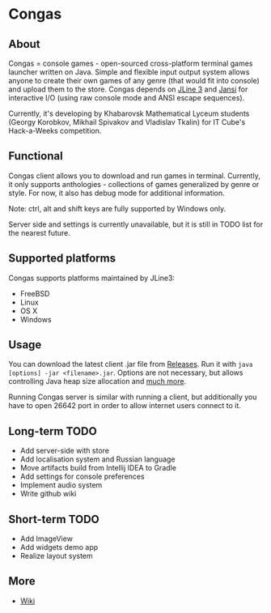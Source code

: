 # Congas

## About
Congas = console games - open-sourced cross-platform terminal games launcher written on Java. Simple and flexible input output system allows anyone to create their own games of any genre (that would fit into console) and upload them to the store. Congas depends on [JLine 3](https://github.com/jline/jline3) and [Jansi](https://github.com/fusesource/jansi) for interactive I/O (using raw console mode and ANSI escape sequences).

Currently, it's developing by Khabarovsk Mathematical Lyceum students (Georgy Korobkov, Mikhail Spivakov and Vladislav Tkalin) for IT Cube's Hack-a-Weeks competition.

## Functional
Congas client allows you to download and run games in terminal. Currently, it only supports anthologies - collections of games generalized by genre or style. For now, it also has debug mode for additional information. 

Note: ctrl, alt and shift keys are fully supported by Windows only.

Server side and settings is currently unavailable, but it is still in TODO list for the nearest future.

## Supported platforms
Congas supports platforms maintained by JLine3:
* FreeBSD
* Linux
* OS X
* Windows

## Usage
You can download the latest client .jar file from [Releases](https://github.com/MrTold11/Congas/releases). Run it with `java [options] -jar <filename>.jar`. Options are not necessary, but allows controlling Java heap size allocation and [much more](https://docs.oracle.com/javase/7/docs/technotes/tools/solaris/java.html#BGBJAAEH).

Running Congas server is similar with running a client, but additionally you have to open 26642 port in order to allow internet users connect to it.

## Long-term TODO
* Add server-side with store
* Add localisation system and Russian language
* Move artifacts build from Intellij IDEA to Gradle
* Add settings for console preferences
* Implement audio system
* Write github wiki

## Short-term TODO
* Add ImageView
* Add widgets demo app
* Realize layout system

## More
* [Wiki](https://github.com/MrTold11/Congas/wiki)
